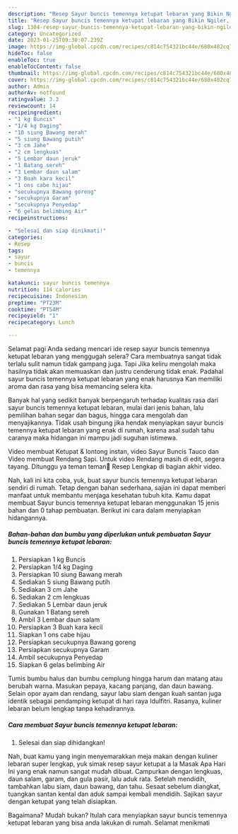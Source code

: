 ```yaml
---
description: "Resep Sayur buncis temennya ketupat lebaran yang Bikin Ngiler, Buat Buka Puasa}"
title: "Resep Sayur buncis temennya ketupat lebaran yang Bikin Ngiler, Buat Buka Puasa}"
slug: 1304-resep-sayur-buncis-temennya-ketupat-lebaran-yang-bikin-ngiler-buat-buka-puasa
category: Uncategorized
date: 2023-01-25T09:30:07.239Z
image: https://img-global.cpcdn.com/recipes/c814c754321bc44e/680x482cq70/sayur-buncis-temennya-ketupat-lebaran-foto-resep-utama.jpg
hideToc: false
enableToc: true
enableTocContent: false
thumbnail: https://img-global.cpcdn.com/recipes/c814c754321bc44e/680x482cq70/sayur-buncis-temennya-ketupat-lebaran-foto-resep-utama.jpg
cover: https://img-global.cpcdn.com/recipes/c814c754321bc44e/680x482cq70/sayur-buncis-temennya-ketupat-lebaran-foto-resep-utama.jpg
author: Admin
authorAv: notfound
ratingvalue: 3.3
reviewcount: 14
recipeingredient:
- "1 kg Buncis"
- "1/4 kg Daging"
- "10 siung Bawang merah"
- "5 siung Bawang putih"
- "3 cm Jahe"
- "2 cm lengkuas"
- "5 Lembar daun jeruk"
- "1 Batang sereh"
- "3 Lembar daun salam"
- "3 Buah kara kecil"
- "1 ons cabe hijau"
- "secukupnya Bawang goreng"
- "secukupnya Garam"
- "secukupnya Penyedap"
- "6 gelas belimbing Air"
recipeinstructions:

- "Selesai dan siap dinikmati!"
categories:
- Resep
tags:
- sayur
- buncis
- temennya

katakunci: sayur buncis temennya 
nutrition: 114 calories
recipecuisine: Indonesian
preptime: "PT23M"
cooktime: "PT54M"
recipeyield: "1"
recipecategory: Lunch

---
```



Selamat pagi Anda sedang mencari ide resep sayur buncis temennya ketupat lebaran yang menggugah selera? Cara membuatnya sangat tidak terlalu sulit namun tidak gampang juga. Tapi Jika keliru mengolah maka hasilnya tidak akan memuaskan dan justru cenderung tidak enak. Padahal sayur buncis temennya ketupat lebaran yang enak harusnya Kan memiliki aroma dan rasa yang bisa memancing selera kita.


Banyak hal yang sedikit banyak berpengaruh terhadap kualitas rasa dari sayur buncis temennya ketupat lebaran, mulai dari jenis bahan, lalu pemilihan bahan segar dan bagus, hingga cara mengolah dan menyajikannya. Tidak usah bingung jika hendak menyiapkan sayur buncis temennya ketupat lebaran yang enak di rumah, karena asal sudah tahu caranya maka hidangan ini mampu jadi suguhan istimewa.

Video membuat Ketupat &amp; lontong instan, video Sayur Buncis Tauco dan Video membuat Rendang Sapi. Untuk video Rendang masih di edit, segera tayang. Ditunggu ya teman teman🥰 Resep Lengkap di bagian akhir video.


Nah, kali ini kita coba, yuk, buat sayur buncis temennya ketupat lebaran sendiri di rumah. Tetap dengan bahan sederhana, sajian ini dapat memberi manfaat untuk membantu menjaga kesehatan tubuh kita. Kamu dapat membuat Sayur buncis temennya ketupat lebaran menggunakan 15 jenis bahan dan 0 tahap pembuatan. Berikut ini cara dalam menyiapkan hidangannya.

<!--inarticleads1-->

##### Bahan-bahan dan bumbu yang diperlukan untuk pembuatan Sayur buncis temennya ketupat lebaran:

1. Persiapkan 1 kg Buncis
1. Persiapkan 1/4 kg Daging
1. Persiapkan 10 siung Bawang merah
1. Sediakan 5 siung Bawang putih
1. Sediakan 3 cm Jahe
1. Sediakan 2 cm lengkuas
1. Sediakan 5 Lembar daun jeruk
1. Gunakan 1 Batang sereh
1. Ambil 3 Lembar daun salam
1. Persiapkan 3 Buah kara kecil
1. Siapkan 1 ons cabe hijau
1. Persiapkan secukupnya Bawang goreng
1. Persiapkan secukupnya Garam
1. Ambil secukupnya Penyedap
1. Siapkan 6 gelas belimbing Air


Tumis bumbu halus dan bumbu cemplung hingga harum dan matang atau berubah warna. Masukan pepaya, kacang panjang, dan daun bawang. Selain opor ayam dan rendang, sayur labu siam dengan kuah santan juga identik sebagai pendamping ketupat di hari raya Idulfitri. Rasanya, kuliner lebaran belum lengkap tanpa kehadirannya. 

<!--inarticleads2-->

##### Cara membuat Sayur buncis temennya ketupat lebaran:


1. Selesai dan siap dihidangkan!

Nah, buat kamu yang ingin menyemarakkan meja makan dengan kuliner lebaran super lengkap, yuk simak resep sayur ketupat a la Masak Apa Hari Ini yang enak namun sangat mudah dibuat. Campurkan dengan lengkuas, daun salam, garam, dan gula pasir, lalu aduk rata. Setelah mendidih, tambahkan labu siam, daun bawang, dan tahu. Sesaat sebelum diangkat, tuangkan santan kental dan aduk sampai kembali mendidih. Sajikan sayur dengan ketupat yang telah disiapkan. 

Bagaimana? Mudah bukan? Itulah cara menyiapkan sayur buncis temennya ketupat lebaran yang bisa anda lakukan di rumah. Selamat menikmati
